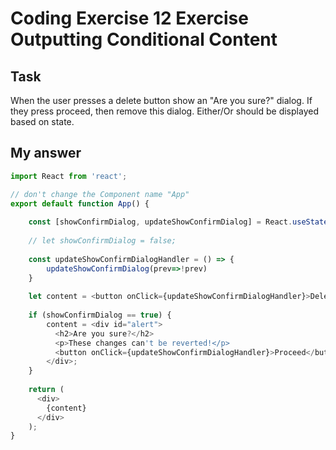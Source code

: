 # Coding Exercise 12 Exercise Outputting Conditional Content

## Task

When the user presses a delete button show an "Are you sure?" dialog. If they press proceed, then remove this dialog. Either/Or should be displayed based on state.

## My answer

```js
import React from 'react';

// don't change the Component name "App"
export default function App() {
    
    const [showConfirmDialog, updateShowConfirmDialog] = React.useState(false);
    
    // let showConfirmDialog = false;
    
    const updateShowConfirmDialogHandler = () => {
        updateShowConfirmDialog(prev=>!prev)
    }
    
    let content = <button onClick={updateShowConfirmDialogHandler}>Delete</button>;
    
    if (showConfirmDialog == true) {
        content = <div id="alert">
          <h2>Are you sure?</h2>
          <p>These changes can't be reverted!</p>
          <button onClick={updateShowConfirmDialogHandler}>Proceed</button>
        </div>;
    }
    
    return (
      <div>
        {content}
      </div>    
    );
}
```

